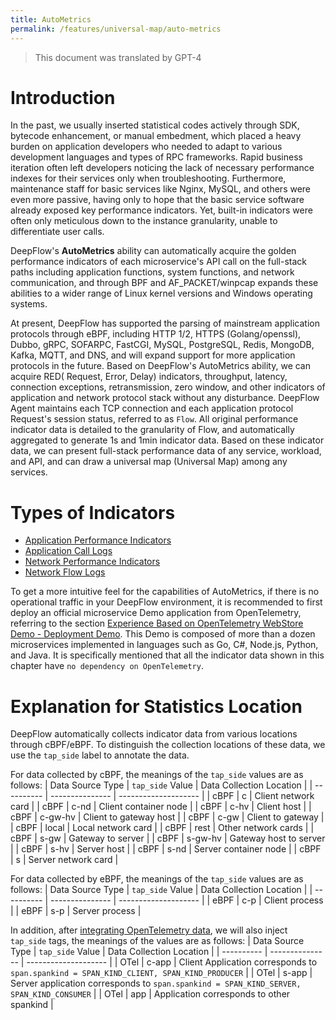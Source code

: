 ```yaml
---
title: AutoMetrics
permalink: /features/universal-map/auto-metrics
---
```


> This document was translated by GPT-4

# Introduction

In the past, we usually inserted statistical codes actively through SDK, bytecode enhancement, or manual embedment, which placed a heavy burden on application developers who needed to adapt to various development languages and types of RPC frameworks. Rapid business iteration often left developers noticing the lack of necessary performance indexes for their services only when troubleshooting. Furthermore, maintenance staff for basic services like Nginx, MySQL, and others were even more passive, having only to hope that the basic service software already exposed key performance indicators. Yet, built-in indicators were often only meticulous down to the instance granularity, unable to differentiate user calls.

DeepFlow's **AutoMetrics** ability can automatically acquire the golden performance indicators of each microservice's API call on the full-stack paths including application functions, system functions, and network communication, and through BPF and AF_PACKET/winpcap expands these abilities to a wider range of Linux kernel versions and Windows operating systems.

At present, DeepFlow has supported the parsing of mainstream application protocols through eBPF, including HTTP 1/2, HTTPS (Golang/openssl), Dubbo, gRPC, SOFARPC, FastCGI, MySQL, PostgreSQL, Redis, MongoDB, Kafka, MQTT, and DNS, and will expand support for more application protocols in the future. Based on DeepFlow's AutoMetrics ability, we can acquire RED( Request, Error, Delay) indicators, throughput, latency, connection exceptions, retransmission, zero window, and other indicators of application and network protocol stack without any disturbance. DeepFlow Agent maintains each TCP connection and each application protocol Request's session status, referred to as `Flow`. All original performance indicator data is detailed to the granularity of Flow, and automatically aggregated to generate 1s and 1min indicator data. Based on these indicator data, we can present full-stack performance data of any service, workload, and API, and can draw a universal map (Universal Map) among any services.

# Types of Indicators

- [Application Performance Indicators](./application-metrics/)
- [Application Call Logs](./request-log/)
- [Network Performance Indicators](./network-metrics/)
- [Network Flow Logs](./flow-log/)

To get a more intuitive feel for the capabilities of AutoMetrics, if there is no operational traffic in your DeepFlow environment, it is recommended to first deploy an official microservice Demo application from OpenTelemetry, referring to the section [Experience Based on OpenTelemetry WebStore Demo - Deployment Demo](../../integration/input/tracing/opentelemetry/#部署-demo-2). This Demo is composed of more than a dozen microservices implemented in languages such as Go, C#, Node.js, Python, and Java. It is specifically mentioned that all the indicator data shown in this chapter have `no dependency on OpenTelemetry`.

# Explanation for Statistics Location

DeepFlow automatically collects indicator data from various locations through cBPF/eBPF. To distinguish the collection locations of these data, we use the `tap_side` label to annotate the data.

For data collected by cBPF, the meanings of the `tap_side` values are as follows:
| Data Source Type | `tap_side` Value | Data Collection Location |
| ---------- | --------------- | -------------------- |
| cBPF | c | Client network card |
| cBPF | c-nd | Client container node |
| cBPF | c-hv | Client host |
| cBPF | c-gw-hv | Client to gateway host |
| cBPF | c-gw | Client to gateway |
| cBPF | local | Local network card |
| cBPF | rest | Other network cards |
| cBPF | s-gw | Gateway to server |
| cBPF | s-gw-hv | Gateway host to server |
| cBPF | s-hv | Server host |
| cBPF | s-nd | Server container node |
| cBPF | s | Server network card |

For data collected by eBPF, the meanings of the `tap_side` values are as follows:
| Data Source Type | `tap_side` Value | Data Collection Location |
| ---------- | --------------- | -------------------- |
| eBPF | c-p | Client process |
| eBPF | s-p | Server process |

In addition, after [integrating OpenTelemetry data](../../integration/input/tracing/opentelemetry/), we will also inject `tap_side` tags, the meanings of the values are as follows:
| Data Source Type | `tap_side` Value | Data Collection Location |
| ---------- | --------------- | -------------------- |
| OTel | c-app | Client Application corresponds to `span.spankind = SPAN_KIND_CLIENT, SPAN_KIND_PRODUCER` |
| OTel | s-app | Server application corresponds to `span.spankind = SPAN_KIND_SERVER, SPAN_KIND_CONSUMER` |
| OTel | app | Application corresponds to other spankind |
